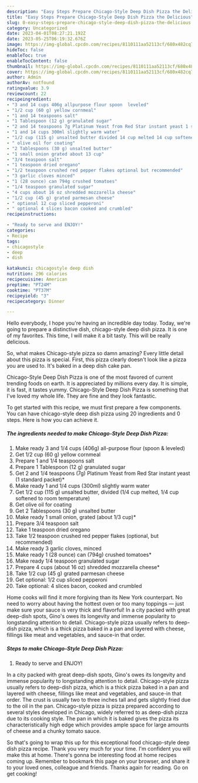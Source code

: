 ```yaml
---
description: "Easy Steps Prepare Chicago-Style Deep Dish Pizza the Delicious"
title: "Easy Steps Prepare Chicago-Style Deep Dish Pizza the Delicious"
slug: 0-easy-steps-prepare-chicago-style-deep-dish-pizza-the-delicious
category: Uncategorized
date: 2023-04-01T08:27:21.192Z
date: 2023-05-25T06:19:32.676Z
image: https://img-global.cpcdn.com/recipes/8110111aa52113cf/680x482cq70/chicago-style-deep-dish-pizza-recipe-main-photo.jpg
hideToc: false
enableToc: true
enableTocContent: false
thumbnail: https://img-global.cpcdn.com/recipes/8110111aa52113cf/680x482cq70/chicago-style-deep-dish-pizza-recipe-main-photo.jpg
cover: https://img-global.cpcdn.com/recipes/8110111aa52113cf/680x482cq70/chicago-style-deep-dish-pizza-recipe-main-photo.jpg
author: Admin
authorAv: notfound
ratingvalue: 3.9
reviewcount: 22
recipeingredient:
- "3 and 14 cups 406g allpurpose flour spoon  leveled"
- "1/2 cup (60 g) yellow cornmeal"
- "1 and 14 teaspoons salt"
- "1 Tablespoon (12 g) granulated sugar"
- "2 and 14 teaspoons 7g Platinum Yeast from Red Star instant yeast 1 standard packet"
- "1 and 14 cups 300ml slightly warm water"
- "1/2 cup (115 g) unsalted butter divided 14 cup melted 14 cup softened to room temperature"
- " olive oil for coating"
- "2 Tablespoons (30 g) unsalted butter"
- "1 small onion grated about 13 cup"
- "3/4 teaspoon salt"
- "1 teaspoon dried oregano"
- "1/2 teaspoon crushed red pepper flakes optional but recommended"
- "3 garlic cloves minced"
- "1 (28 ounce) can 794g crushed tomatoes"
- "1/4 teaspoon granulated sugar"
- "4 cups about 16 oz shredded mozzarella cheese"
- "1/2 cup (45 g) grated parmesan cheese"
- " optional 12 cup sliced pepperoni"
- " optional 4 slices bacon cooked and crumbled"
recipeinstructions:

- "Ready to serve and ENJOY!"
categories:
- Recipe
tags:
- chicagostyle
- deep
- dish

katakunci: chicagostyle deep dish 
nutrition: 296 calories
recipecuisine: American
preptime: "PT24M"
cooktime: "PT37M"
recipeyield: "3"
recipecategory: Dinner

---
```



Hello everybody, I hope you're having an incredible day today. Today, we're going to prepare a distinctive dish, chicago-style deep dish pizza. It is one of my favorites. This time, I will make it a bit tasty. This will be really delicious.

So, what makes Chicago-style pizza so damn amazing? Every little detail about this pizza is special. First, this pizza clearly doesn&#39;t look like a pizza you are used to. It&#39;s baked in a deep dish cake pan.

Chicago-Style Deep Dish Pizza is one of the most favored of current trending foods on earth. It is appreciated by millions every day. It is simple, it is fast, it tastes yummy. Chicago-Style Deep Dish Pizza is something that I've loved my whole life. They are fine and they look fantastic.


To get started with this recipe, we must first prepare a few components. You can have chicago-style deep dish pizza using 20 ingredients and 0 steps. Here is how you can achieve it.

<!--inarticleads1-->

##### The ingredients needed to make Chicago-Style Deep Dish Pizza:

1. Make ready 3 and 1/4 cups (406g) all-purpose flour (spoon &amp; leveled)
1. Get 1/2 cup (60 g) yellow cornmeal
1. Prepare 1 and 1/4 teaspoons salt
1. Prepare 1 Tablespoon (12 g) granulated sugar
1. Get 2 and 1/4 teaspoons (7g) Platinum Yeast from Red Star instant yeast (1 standard packet)*
1. Make ready 1 and 1/4 cups (300ml) slightly warm water
1. Get 1/2 cup (115 g) unsalted butter, divided (1/4 cup melted, 1/4 cup softened to room temperature)
1. Get  olive oil for coating
1. Get 2 Tablespoons (30 g) unsalted butter
1. Make ready 1 small onion, grated (about 1/3 cup)*
1. Prepare 3/4 teaspoon salt
1. Take 1 teaspoon dried oregano
1. Take 1/2 teaspoon crushed red pepper flakes (optional, but recommended)
1. Make ready 3 garlic cloves, minced
1. Make ready 1 (28 ounce) can (794g) crushed tomatoes*
1. Make ready 1/4 teaspoon granulated sugar
1. Prepare 4 cups (about 16 oz) shredded mozzarella cheese*
1. Take 1/2 cup (45 g) grated parmesan cheese
1. Get  optional: 1/2 cup sliced pepperoni
1. Take  optional: 4 slices bacon, cooked and crumbled


Home cooks will find it more forgiving than its New York counterpart. No need to worry about having the hottest oven or too many toppings — just make sure your sauce is very thick and flavorful! In a city packed with great deep-dish spots, Gino&#39;s owes its longevity and immense popularity to longstanding attention to detail. Chicago-style pizza usually refers to deep-dish pizza, which is a thick pizza baked in a pan and layered with cheese, fillings like meat and vegetables, and sauce-in that order. 

<!--inarticleads2-->

##### Steps to make Chicago-Style Deep Dish Pizza:


1. Ready to serve and ENJOY!

In a city packed with great deep-dish spots, Gino&#39;s owes its longevity and immense popularity to longstanding attention to detail. Chicago-style pizza usually refers to deep-dish pizza, which is a thick pizza baked in a pan and layered with cheese, fillings like meat and vegetables, and sauce-in that order. The crust is usually two to three inches tall and gets slightly fried due to the oil in the pan. Chicago-style pizza is pizza prepared according to several styles developed in Chicago, widely referred to as deep-dish pizza due to its cooking style. The pan in which it is baked gives the pizza its characteristically high edge which provides ample space for large amounts of cheese and a chunky tomato sauce. 

So that's going to wrap this up for this exceptional food chicago-style deep dish pizza recipe. Thank you very much for your time. I'm confident you will make this at home. There's gonna be interesting food at home recipes coming up. Remember to bookmark this page on your browser, and share it to your loved ones, colleague and friends. Thanks again for reading. Go on get cooking!
